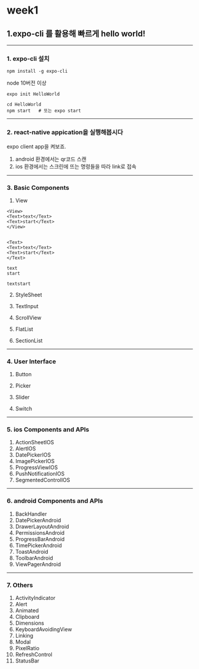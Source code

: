 # week1
## 1.expo-cli 를 활용해 빠르게 hello world!
---  

### 1. expo-cli 설치
```
npm install -g expo-cli
```
node 10버전 이상
```
expo init HelloWorld

cd HelloWorld
npm start   # 또는 expo start
```
---
### 2. react-native appication을 실행해봅시다
expo client app을 켜보죠.
1. android 환경에서는 qr코드 스캔
2. ios 환경에서는 스크린에 뜨는 명령들을 따라 link로 접속
---
### 3. Basic Components

1. View
```
<View>
<Text>text</Text>
<Text>start</Text>
</View>


<Text>
<Text>text</Text>
<Text>start</Text>
</Text>
```
```
text  
start 
``` 
```
textstart
```
2. StyleSheet

3. TextInput

4. ScrollView 

5. FlatList

6. SectionList

---
### 4. User Interface

1. Button

2. Picker

3. Slider

4. Switch

---
### 5. ios Components and APIs

1. ActionSheetIOS
2. AlertIOS
3. DatePickerIOS
4. ImagePickerIOS
5. ProgressViewIOS
6. PushNotificationIOS
7. SegmentedControlIOS

---

### 6. android Components and APIs

1. BackHandler
2. DatePickerAndroid
3. DrawerLayoutAndroid
4. PermissionsAndroid
5. ProgressBarAndroid
6. TimePickerAndroid
7. ToastAndroid
8. ToolbarAndroid
9. ViewPagerAndroid

---
### 7. Others

1. ActivityIndicator
2. Alert
3. Animated
4. Clipboard
5. Dimensions
6. KeyboardAvoidingView
7. Linking
8. Modal
9. PixelRatio
10. RefreshControl
11. StatusBar